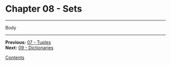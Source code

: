 # Chapter 08 - Sets

---

Body

---

**Previous:** [07 - Tuples](./07-tuples.md)  
**Next:** [09 - Dictionaries](./09-dictionaries.md)

[Contents](./readme.md)